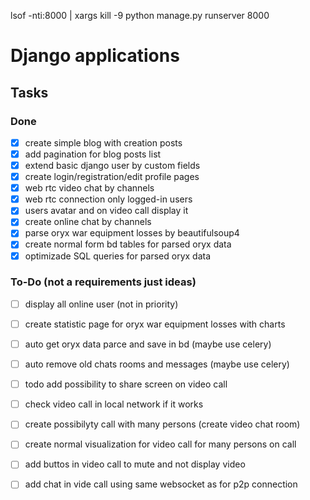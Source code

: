  lsof -nti:8000 | xargs kill -9 
 python manage.py runserver 8000
# Django applications 
## Tasks

### Done
- [x] create simple blog with creation posts
- [x] add pagination for blog posts list
- [x] extend basic django user by custom fields
- [x] create login/registration/edit profile pages
- [x] web rtc video chat by channels
- [x] web rtc connection only logged-in users
- [x] users avatar and on video call display it
- [x] create online chat by channels
- [x] parse oryx war equipment losses by beautifulsoup4
- [x] create normal form bd tables for parsed oryx data
- [x] optimizade SQL queries for parsed oryx data

### To-Do (not a requirements just ideas)
- [ ] display all online user (not in priority)
    
- [ ] create statistic page for oryx war equipment losses with charts
- [ ] auto get oryx data parce and save in bd (maybe use celery)
    
- [ ] auto remove old chats rooms and messages (maybe use celery)   

- [ ] todo add possibility to share screen on video call
- [ ] check video call in local network if it works
- [ ] create possibilyty call with many persons (create video chat room)
- [ ] create normal visualization for video call for many persons on call
- [ ] add buttos in video call to mute and not display video
- [ ] add chat in vide call using same websocket as for p2p connection

    
